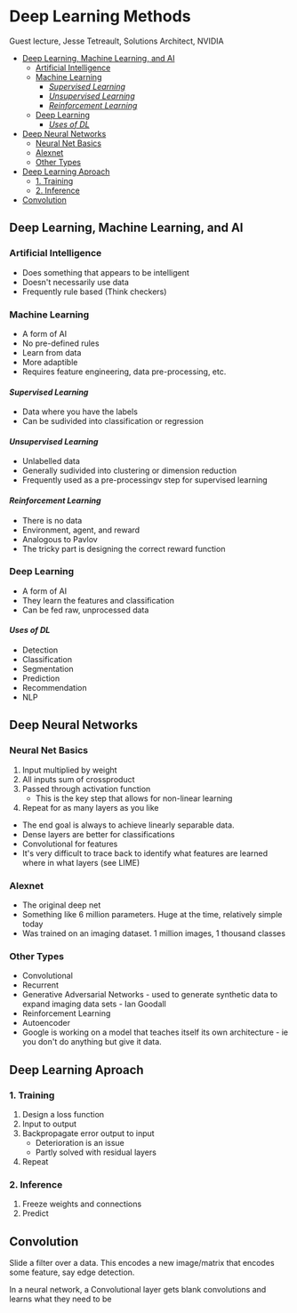 # Deep Learning Methods

Guest lecture, Jesse Tetreault, Solutions Architect, NVIDIA

<!-- vim-markdown-toc GFM -->

- [Deep Learning, Machine Learning, and AI](#deep-learning-machine-learning-and-ai)
   - [Artificial Intelligence](#artificial-intelligence)
   - [Machine Learning](#machine-learning)
      - [_Supervised Learning_](#supervised-learning)
      - [_Unsupervised Learning_](#unsupervised-learning)
      - [_Reinforcement Learning_](#reinforcement-learning)
   - [Deep Learning](#deep-learning)
      - [_Uses of DL_](#uses-of-dl)
- [Deep Neural Networks](#deep-neural-networks)
   - [Neural Net Basics](#neural-net-basics)
   - [Alexnet](#alexnet)
   - [Other Types](#other-types)
- [Deep Learning Aproach](#deep-learning-aproach)
   - [1. Training](#1-training)
   - [2. Inference](#2-inference)
- [Convolution](#convolution)

<!-- vim-markdown-toc -->

## Deep Learning, Machine Learning, and AI

### Artificial Intelligence

- Does something that appears to be intelligent
- Doesn't necessarily use data
- Frequently rule based (Think checkers)

### Machine Learning

- A form of AI
- No pre-defined rules
- Learn from data
- More adaptible
- Requires feature engineering, data pre-processing, etc.

#### _Supervised Learning_

- Data where you have the labels
- Can be sudivided into classification or regression

#### _Unsupervised Learning_

- Unlabelled data
- Generally sudivided into clustering or dimension reduction
- Frequently used as a pre-processingv step for supervised learning

#### _Reinforcement Learning_

- There is no data
- Environment, agent, and reward
- Analogous to Pavlov
- The tricky part is designing the correct reward function

### Deep Learning

- A form of AI
- They learn the features and classification
- Can be fed raw, unprocessed data

#### _Uses of DL_

- Detection
- Classification
- Segmentation
- Prediction
- Recommendation
- NLP

## Deep Neural Networks

### Neural Net Basics

1. Input multiplied by weight
1. All inputs sum of crossproduct
1. Passed through activation function
   - This is the key step that allows for non-linear learning
1. Repeat for as many layers as you like

- The end goal is always to achieve linearly separable data.
- Dense layers are better for classifications
- Convolutional for features
- It's very difficult to trace back to identify what features are learned where in what layers (see LIME)

### Alexnet

- The original deep net
- Something like 6 million parameters. Huge at the time, relatively simple today
- Was trained on an imaging dataset. 1 million images, 1 thousand classes

### Other Types

- Convolutional
- Recurrent
- Generative Adversarial Networks - used to generate synthetic data to expand imaging data sets - Ian Goodall
- Reinforcement Learning
- Autoencoder
- Google is working on a model that teaches itself its own architecture - ie you don't do anything but give it data.

## Deep Learning Aproach

### 1. Training

1. Design a loss function
1. Input to output
1. Backpropagate error output to input
   - Deterioration is an issue
   - Partly solved with residual layers
1. Repeat

### 2. Inference

1. Freeze weights and connections
1. Predict

## Convolution

Slide a filter over a data. This encodes a new image/matrix that encodes some feature, say edge detection.

In a neural network, a Convolutional layer gets blank convolutions and learns what they need to be



